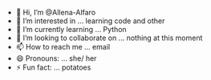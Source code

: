 - 👋 Hi, I’m @Allena-Alfaro
- 👀 I’m interested in ... learning code and other
- 🌱 I’m currently learning ... Python
- 💞️ I’m looking to collaborate on ... nothing at this moment 
- 📫 How to reach me ... email
- 😄 Pronouns: ... she/ her  
- ⚡ Fun fact: ... potatoes

<!---
Allena-Alfaro/Allena-Alfaro is a ✨ special ✨ repository because its `README.md` (this file) appears on your GitHub profile.
You can click the Preview link to take a look at your changes.
--->
